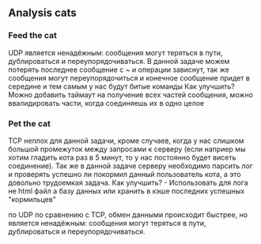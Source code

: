 ## Analysis cats
### Feed the cat
UDP является ненадёжным: сообщения могут теряться в пути, дублироваться и переупорядочиваться. В данной задаче можем 
потерять последнее сообщение с ~ и операции зависнут, так же сообщения могут переупорядочиться и конечное сообщение придет 
в середине и тем самым у нас будут битые команды
Как улучшить? Можно добавить таймаут на получение всех частей сообщения, можно ввалидировать части, когда соединяешь их в одно целое
### Pet the cat
TCP неплох для данной задачи, кроме случаев, когда у нас слишком большой промежуток между запросами к серверу
(если наприер мы хотим гладить кота раз в 5 минут, то у нас постоянно будет висеть соединение).
Так же в данной задаче серверу необходимо парсить лог и проверять успешно ли покормил данный пользователь кота, а это довольно трудоемкая задача. 
Как улучшить? - Использовать для лога не html файл а базу данных или хранить в кэше последних успешных "кормильцев"

по UDP по сравнению с TCP, обмен данными происходит быстрее, но является ненадёжным: сообщения могут теряться в пути, дублироваться и переупорядочиваться.
